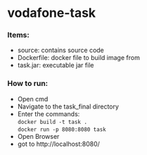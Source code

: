 # vodafone-task
### Items:
* source: contains source code
* Dockerfile: docker file to build image from
* task.jar: executable jar file
### How to run:
* Open cmd
* Navigate to the task_final directory
* Enter the commands:   
```docker build -t task .```   
```docker run -p 8080:8080 task```   
* Open Browser
* got to http://localhost:8080/
